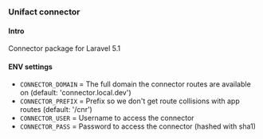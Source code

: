 ### Unifact connector

#### Intro

Connector package for Laravel 5.1


#### ENV settings

- `CONNECTOR_DOMAIN` = The full domain the connector routes are available on (default: 'connector.local.dev')
- `CONNECTOR_PREFIX` = Prefix so we don't get route collisions with app routes (default: '/cnr')
- `CONNECTOR_USER` = Username to access the connector
- `CONNECTOR_PASS` = Password to access the connector (hashed with sha1)
